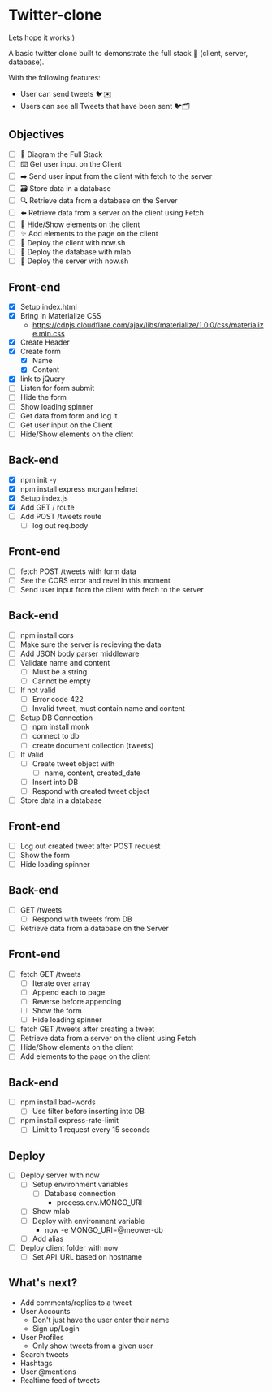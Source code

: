 # Twitter-clone

Lets hope it works:)

A basic twitter clone built to demonstrate the full stack 🥞 (client, server, database).

With the following features:

* User can send tweets 🐦✉️
* Users can see all Tweets that have been sent 🐦🗂

## Objectives

* [ ] 📝 Diagram the Full Stack
* [ ] ⌨️ Get user input on the Client
* [ ] ➡️ Send user input from the client with fetch to the server
* [ ] 🗃 Store data in a database
* [ ] 🔍 Retrieve data from a database on the Server
* [ ] ⬅️ Retrieve data from a server on the client using Fetch
* [ ] 🙈 Hide/Show elements on the client
* [ ] ✨ Add elements to the page on the client
* [ ] 🚀 Deploy the client with now.sh
* [ ] 🚀 Deploy the database with mlab
* [ ] 🚀 Deploy the server with now.sh

## Front-end

* [x] Setup index.html
* [x] Bring in Materialize CSS
  * https://cdnjs.cloudflare.com/ajax/libs/materialize/1.0.0/css/materialize.min.css
* [x] Create Header
* [x] Create form
  * [x] Name
  * [x] Content

* [x] link to jQuery
* [ ] Listen for form submit
* [ ] Hide the form
* [ ] Show loading spinner
* [ ] Get data from form and log it
* [ ] Get user input on the Client
* [ ] Hide/Show elements on the client

## Back-end

* [x] npm init -y
* [x] npm install express morgan helmet 
* [x] Setup index.js
* [x] Add GET / route
* [ ] Add POST /tweets route
  * [ ] log out req.body

## Front-end

* [ ] fetch POST /tweets with form data
* [ ] See the CORS error and revel in this moment
* [ ] Send user input from the client with fetch to the server

## Back-end

* [ ] npm install cors
* [ ] Make sure the server is recieving the data
* [ ] Add JSON body parser middleware
* [ ] Validate name and content
  * [ ] Must be a string
  * [ ] Cannot be empty
* [ ] If not valid
  * [ ] Error code 422
  * [ ] Invalid tweet, must contain name and content
* [ ] Setup DB Connection
  * [ ] npm install monk
  * [ ] connect to db
  * [ ] create document collection (tweets)
* [ ] If Valid
  * [ ] Create tweet object with
    * [ ] name, content, created_date
  * [ ] Insert into DB
  * [ ] Respond with created tweet object
* [ ] Store data in a database

## Front-end

* [ ] Log out created tweet after POST request
* [ ] Show the form
* [ ] Hide loading spinner

## Back-end

* [ ] GET /tweets
  * [ ] Respond with tweets from DB
* [ ] Retrieve data from a database on the Server

## Front-end

* [ ] fetch GET /tweets
  * [ ] Iterate over array
  * [ ] Append each to page
  * [ ] Reverse before appending
  * [ ] Show the form
  * [ ] Hide loading spinner
* [ ] fetch GET /tweets after creating a tweet
* [ ] Retrieve data from a server on the client using Fetch
* [ ] Hide/Show elements on the client
* [ ] Add elements to the page on the client

## Back-end

* [ ] npm install bad-words
  * [ ] Use filter before inserting into DB
* [ ] npm install express-rate-limit
  * [ ] Limit to 1 request every 15 seconds

## Deploy

* [ ] Deploy server with now
  * [ ] Setup environment variables
    * [ ] Database connection
      * process.env.MONGO_URI
  * [ ] Show mlab
  * [ ] Deploy with environment variable
    * now -e MONGO_URI=@meower-db
  * [ ] Add alias
* [ ] Deploy client folder with now
  * [ ] Set API_URL based on hostname

## What's next?

* Add comments/replies to a tweet
* User Accounts
  * Don't just have the user enter their name
  * Sign up/Login
* User Profiles
  - Only show tweets from a given user
* Search tweets
* Hashtags
* User @mentions
* Realtime feed of tweets